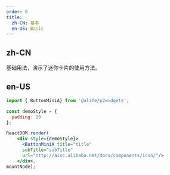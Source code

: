 ```yaml
---
order: 0
title:
  zh-CN: 基本
  en-US: Basic
---
```


## zh-CN

基础用法，演示了迷你卡片的使用方法。

## en-US


````jsx
import { ButtonMiniA} from '@alife/p2widgets';

const demoStyle = {
  padding: 20
};

ReactDOM.render(
    <div style={demoStyle}>
      <ButtonMiniA title="title" 
      subTitle="subTitle" 
      url="http://aisc.alibaba.net/docs/components/icon/"/>
    </div>,
mountNode);
````
